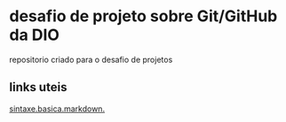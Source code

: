# desafio de projeto sobre Git/GitHub da DIO
repositorio criado para o desafio de projetos

## links uteis
[sintaxe.basica.markdown.](Https://www.markdownguide.org/basic-syntax/)

